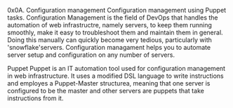 0x0A. Configuration management
Configuration management using Puppet tasks. Configuration Management is the field of DevOps that handles the automation of web infrastructre, namely servers, to keep them running smoothly, make it easy to troubleshoot them and maintain them in general. Doing this manually can quickly become very tedious, particularly with 'snowflake'servers. Configuration managament helps you to automate server setup and configuration on any number of servers.

Puppet
Puppet is an IT automation tool used for configuration management in web infrastructure. It uses a modified DSL language to write instructions and employes a Puppet-Master structurea, meaning that one server is configured to be the master and other servers are puppets that take instructions from it.
